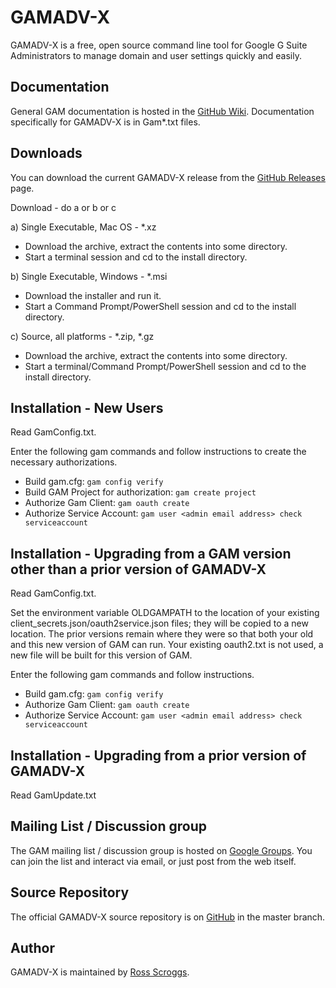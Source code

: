 GAMADV-X
========
GAMADV-X is a free, open source command line tool for Google G Suite Administrators to manage domain and user settings quickly and easily.

Documentation
-------------
General GAM documentation is hosted in the [GitHub Wiki]. Documentation specifically for GAMADV-X is in Gam*.txt files.

Downloads
---------
You can download the current GAMADV-X release from the [GitHub Releases] page.

Download - do a or b or c

a) Single Executable, Mac OS - *.xz
- Download the archive, extract the contents into some directory.
- Start a terminal session and cd to the install directory.

b) Single Executable, Windows - *.msi
- Download the installer and run it.
- Start a Command Prompt/PowerShell session and cd to the install directory.

c) Source, all platforms - *.zip, *.gz
- Download the archive, extract the contents into some directory.
- Start a terminal/Command Prompt/PowerShell session and cd to the install directory.

Installation - New Users
------------------------
Read GamConfig.txt.

Enter the following gam commands and follow instructions to create the necessary authorizations.
- Build gam.cfg: ```gam config verify```
- Build GAM Project for authorization: ```gam create project```
- Authorize Gam Client: ```gam oauth create```
- Authorize Service Account: ```gam user <admin email address> check serviceaccount```

Installation - Upgrading from a GAM version other than a prior version of GAMADV-X
----------------------------------------------------------------------------------
Read GamConfig.txt.

Set the environment variable OLDGAMPATH to the location of your existing client_secrets.json/oauth2service.json files;
they will be copied to a new location. The prior versions remain where they were so that both your old and this new
version of GAM can run. Your existing oauth2.txt is not used, a new file will be built for this version of GAM.

Enter the following gam commands and follow instructions.
- Build gam.cfg: ```gam config verify```
- Authorize Gam Client: ```gam oauth create```
- Authorize Service Account: ```gam user <admin email address> check serviceaccount```

Installation - Upgrading from a prior version of GAMADV-X
---------------------------------------------------------
Read GamUpdate.txt

Mailing List / Discussion group
-------------------------------
The GAM mailing list / discussion group is hosted on [Google Groups].  You can join the list and interact via email, or just post from the web itself.

Source Repository
-----------------
The official GAMADV-X source repository is on [GitHub] in the master branch.

Author
------
GAMADV-X is maintained by <a href="mailto:ross.scroggs@gmail.com">Ross Scroggs</a>.

[GitHub Releases]: https://github.com/taers232c/GAMADV-X/releases
[GitHub]: https://github.com/taers232c/GAMADV-X/tree/master
[GitHub Wiki]: https://github.com/jay0lee/GAM/wiki/
[Google Groups]: http://groups.google.com/group/google-apps-manager
